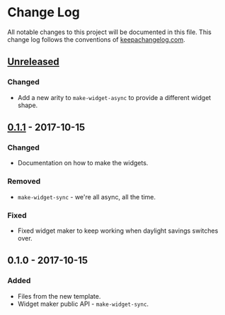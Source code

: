 # Change Log
All notable changes to this project will be documented in this file. This change log follows the conventions of [keepachangelog.com](http://keepachangelog.com/).

## [Unreleased]
### Changed
- Add a new arity to `make-widget-async` to provide a different widget shape.

## [0.1.1] - 2017-10-15
### Changed
- Documentation on how to make the widgets.

### Removed
- `make-widget-sync` - we're all async, all the time.

### Fixed
- Fixed widget maker to keep working when daylight savings switches over.

## 0.1.0 - 2017-10-15
### Added
- Files from the new template.
- Widget maker public API - `make-widget-sync`.

[Unreleased]: https://github.com/your-name/lein-jupyter/compare/0.1.1...HEAD
[0.1.1]: https://github.com/your-name/lein-jupyter/compare/0.1.0...0.1.1
